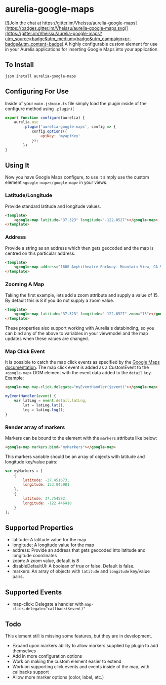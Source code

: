 # aurelia-google-maps

[![Join the chat at https://gitter.im/Vheissu/aurelia-google-maps](https://badges.gitter.im/Vheissu/aurelia-google-maps.svg)](https://gitter.im/Vheissu/aurelia-google-maps?utm_source=badge&utm_medium=badge&utm_campaign=pr-badge&utm_content=badge)
A highly configurable custom element for use in your Aurelia applications for inserting Google Maps into your application.

## To Install

``` shell
jspm install aurelia-google-maps
```

## Configuring For Use
Inside of your `main.js`/`main.ts` file simply load the plugin inside of the configure method using `.plugin()`

``` javascript
export function configure(aurelia) {
    aurelia.use
        .plugin('aurelia-google-maps', config => {
            config.options({
                apiKey: 'myapiKey'
            });
        })
}
```

## Using It
Now you have Google Maps configure, to use it simply use the custom element `<google-map></google-map>` in your views.

### Latitude/Longitude
Provide standard latitude and longitude values.

``` html
<template>
    <google-map latitude="37.323" longitude="-122.0527"></google-map>
</template>
```

### Address
Provide a string as an address which then gets geocoded and the map is centred on this particular address.

``` html
<template>
    <google-map address="1600 Amphitheatre Parkway. Mountain View, CA 94043"></google-map>    
</template>
```

### Zooming A Map
Taking the first example, lets add a zoom attribute and supply a value of 15. By default this is 8 if you do not supply a zoom value.

``` html
<template>
    <google-map latitude="37.323" longitude="-122.0527" zoom="15"></google-map>
</template>
```

These properties also support working with Aurelia's databinding, so you can bind any of the above to variables in your viewmodel and the map updates when these values are changed.

### Map Click Event
It is possible to catch the map click events as specified by the [Google Maps documentation](https://developers.google.com/maps/documentation/javascript/events#ShapeEvents). The map click event is added as a CustomEvent to the `<google-map>` DOM element with the event data added to the `detail` key. Example:

``` html
<google-map map-click.delegate="myEventHandler($event)"></google-map>
```

``` javascript
myEventHandler(event) {
    var latLng = event.detail.latLng,
        lat = latLng.lat(),
        lng = latLng.lng();
}
```

### Render array of markers
Markers can be bound to the element with the `markers` attribute like below:

``` html
<google-map markers.bind="myMarkers"></google-map>
```

This markers variable should be an array of objects with latitude and longitude key/value pairs:

``` javascript
var myMarkers = [
	{
        latitude: -27.451673,
        longitude: 153.043981
    },
    {
        latitude: 37.754582,
        longitude: -122.446418
    }
];
```

## Supported Properties

- latitude: A latitude value for the map
- longitude: A longitude value for the map
- address: Provide an address that gets geocoded into latitude and longitude coordinates
- zoom: A zoom value, default is 8
- disableDefaultUI: A boolean of true or false. Default is false.
- markers: An array of objects with `latitude` and `longitude` key/value pairs.

## Supported Events

- map-click: Delegate a handler with `map-click.delegate="callback($event)"`

## Todo
This element still is missing some features, but they are in development.

- Expand upon markers ability to allow markers supplied by plugin to add themselves
- Add in more configuration options
- Work on making the custom element easier to extend
- Work on supporting click events and events inside of the map, with callbacks support
- Allow more marker options (color, label, etc.)
